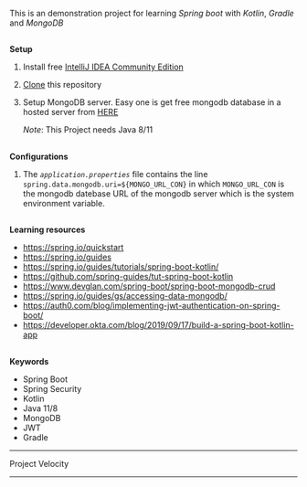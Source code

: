 This is an demonstration project for learning _Spring boot_ with _Kotlin_, _Gradle_ and _MongoDB_

##
**Setup**
1. Install free [IntelliJ IDEA Community Edition](https://www.jetbrains.com/idea/download/#section=mac)
2. [Clone](https://github.com/pranavagiligar/demospring.git) this repository
3. Setup MongoDB server. Easy one is get free mongodb database in a hosted server from [HERE](https://account.mongodb.com/account/login)

    *Note*: This Project needs Java 8/11
##    

**Configurations**
1. The _`application.properties`_ file contains the line
`spring.data.mongodb.uri=${MONGO_URL_CON}`
in which `MONGO_URL_CON` is the mongodb datebase URL of the mongodb server which is the system environment variable. 

##
**Learning resources**
+ https://spring.io/quickstart
+ https://spring.io/guides
+ https://spring.io/guides/tutorials/spring-boot-kotlin/
+ https://github.com/spring-guides/tut-spring-boot-kotlin
+ https://www.devglan.com/spring-boot/spring-boot-mongodb-crud
+ https://spring.io/guides/gs/accessing-data-mongodb/
+ https://auth0.com/blog/implementing-jwt-authentication-on-spring-boot/
+ https://developer.okta.com/blog/2019/09/17/build-a-spring-boot-kotlin-app
##

**Keywords**
+ Spring Boot 
+ Spring Security
+ Kotlin
+ Java 11/8
+ MongoDB
+ JWT
+ Gradle 

---

Project Velocity

---